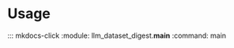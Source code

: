 # Usage

<!-- prettier-ignore -->
::: mkdocs-click
    :module: llm_dataset_digest.__main__
    :command: main
